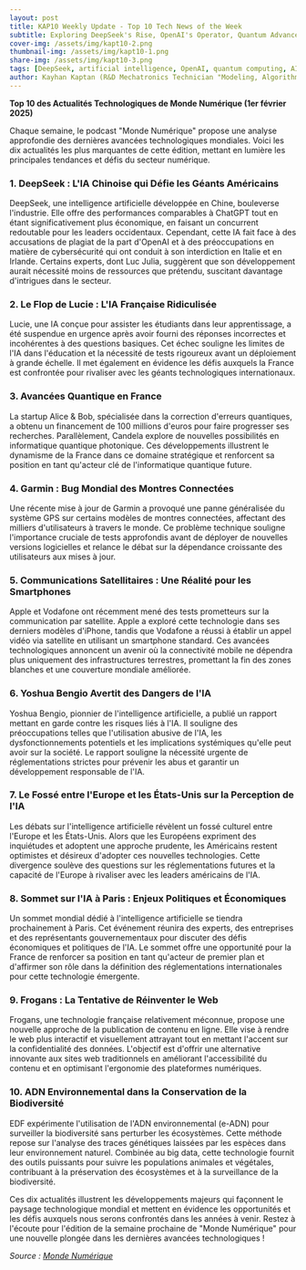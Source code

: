 ```yaml
---
layout: post
title: KAP10 Weekly Update - Top 10 Tech News of the Week
subtitle: Exploring DeepSeek's Rise, OpenAI's Operator, Quantum Advances in France, and Breakthroughs in AI Energy Efficiency
cover-img: /assets/img/kapt10-2.png
thumbnail-img: /assets/img/kapt10-1.png
share-img: /assets/img/kapt10-3.png
tags: [DeepSeek, artificial intelligence, OpenAI, quantum computing, AI energy efficiency]
author: Kayhan Kaptan (R&D Mechatronics Technician "Modeling, Algorithms, Validation" TEAM - Expert in Medical Physics Quality Control)
---
```


**Top 10 des Actualités Technologiques de Monde Numérique (1er février 2025)**

Chaque semaine, le podcast "Monde Numérique" propose une analyse approfondie des dernières avancées technologiques mondiales. Voici les dix actualités les plus marquantes de cette édition, mettant en lumière les principales tendances et défis du secteur numérique.

### 1. **DeepSeek : L'IA Chinoise qui Défie les Géants Américains**

DeepSeek, une intelligence artificielle développée en Chine, bouleverse l'industrie. Elle offre des performances comparables à ChatGPT tout en étant significativement plus économique, en faisant un concurrent redoutable pour les leaders occidentaux. Cependant, cette IA fait face à des accusations de plagiat de la part d'OpenAI et à des préoccupations en matière de cybersécurité qui ont conduit à son interdiction en Italie et en Irlande. Certains experts, dont Luc Julia, suggèrent que son développement aurait nécessité moins de ressources que prétendu, suscitant davantage d'intrigues dans le secteur.

### 2. **Le Flop de Lucie : L'IA Française Ridiculisée**

Lucie, une IA conçue pour assister les étudiants dans leur apprentissage, a été suspendue en urgence après avoir fourni des réponses incorrectes et incohérentes à des questions basiques. Cet échec souligne les limites de l'IA dans l'éducation et la nécessité de tests rigoureux avant un déploiement à grande échelle. Il met également en évidence les défis auxquels la France est confrontée pour rivaliser avec les géants technologiques internationaux.

### 3. **Avancées Quantique en France**

La startup Alice & Bob, spécialisée dans la correction d'erreurs quantiques, a obtenu un financement de 100 millions d'euros pour faire progresser ses recherches. Parallèlement, Candela explore de nouvelles possibilités en informatique quantique photonique. Ces développements illustrent le dynamisme de la France dans ce domaine stratégique et renforcent sa position en tant qu'acteur clé de l'informatique quantique future.

### 4. **Garmin : Bug Mondial des Montres Connectées**

Une récente mise à jour de Garmin a provoqué une panne généralisée du système GPS sur certains modèles de montres connectées, affectant des milliers d'utilisateurs à travers le monde. Ce problème technique souligne l'importance cruciale de tests approfondis avant de déployer de nouvelles versions logicielles et relance le débat sur la dépendance croissante des utilisateurs aux mises à jour.

### 5. **Communications Satellitaires : Une Réalité pour les Smartphones**

Apple et Vodafone ont récemment mené des tests prometteurs sur la communication par satellite. Apple a exploré cette technologie dans ses derniers modèles d'iPhone, tandis que Vodafone a réussi à établir un appel vidéo via satellite en utilisant un smartphone standard. Ces avancées technologiques annoncent un avenir où la connectivité mobile ne dépendra plus uniquement des infrastructures terrestres, promettant la fin des zones blanches et une couverture mondiale améliorée.

### 6. **Yoshua Bengio Avertit des Dangers de l'IA**

Yoshua Bengio, pionnier de l'intelligence artificielle, a publié un rapport mettant en garde contre les risques liés à l'IA. Il souligne des préoccupations telles que l'utilisation abusive de l'IA, les dysfonctionnements potentiels et les implications systémiques qu'elle peut avoir sur la société. Le rapport souligne la nécessité urgente de réglementations strictes pour prévenir les abus et garantir un développement responsable de l'IA.

### 7. **Le Fossé entre l'Europe et les États-Unis sur la Perception de l'IA**

Les débats sur l'intelligence artificielle révèlent un fossé culturel entre l'Europe et les États-Unis. Alors que les Européens expriment des inquiétudes et adoptent une approche prudente, les Américains restent optimistes et désireux d'adopter ces nouvelles technologies. Cette divergence soulève des questions sur les réglementations futures et la capacité de l'Europe à rivaliser avec les leaders américains de l'IA.

### 8. **Sommet sur l'IA à Paris : Enjeux Politiques et Économiques**

Un sommet mondial dédié à l'intelligence artificielle se tiendra prochainement à Paris. Cet événement réunira des experts, des entreprises et des représentants gouvernementaux pour discuter des défis économiques et politiques de l'IA. Le sommet offre une opportunité pour la France de renforcer sa position en tant qu'acteur de premier plan et d'affirmer son rôle dans la définition des réglementations internationales pour cette technologie émergente.

### 9. **Frogans : La Tentative de Réinventer le Web**

Frogans, une technologie française relativement méconnue, propose une nouvelle approche de la publication de contenu en ligne. Elle vise à rendre le web plus interactif et visuellement attrayant tout en mettant l'accent sur la confidentialité des données. L'objectif est d'offrir une alternative innovante aux sites web traditionnels en améliorant l'accessibilité du contenu et en optimisant l'ergonomie des plateformes numériques.

### 10. **ADN Environnemental dans la Conservation de la Biodiversité**

EDF expérimente l'utilisation de l'ADN environnemental (e-ADN) pour surveiller la biodiversité sans perturber les écosystèmes. Cette méthode repose sur l'analyse des traces génétiques laissées par les espèces dans leur environnement naturel. Combinée au big data, cette technologie fournit des outils puissants pour suivre les populations animales et végétales, contribuant à la préservation des écosystèmes et à la surveillance de la biodiversité.

Ces dix actualités illustrent les développements majeurs qui façonnent le paysage technologique mondial et mettent en évidence les opportunités et les défis auxquels nous serons confrontés dans les années à venir. Restez à l'écoute pour l'édition de la semaine prochaine de "Monde Numérique" pour une nouvelle plongée dans les dernières avancées technologiques !

*Source : [Monde Numérique](https://mondenumerique.info/)* 
